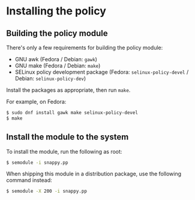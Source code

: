 # Installing the policy


## Building the policy module

There's only a few requirements for building the policy module:

* GNU awk (Fedora / Debian: `gawk`)
* GNU make (Fedora / Debian: `make`)
* SELinux policy development package (Fedora: `selinux-policy-devel` / Debian: `selinux-policy-dev`)

Install the packages as appropriate, then run `make`.

For example, on Fedora:

```bash
$ sudo dnf install gawk make selinux-policy-devel
$ make
```

## Install the module to the system

To install the module, run the following as root:

```bash
$ semodule -i snappy.pp
```

When shipping this module in a distribution package, use the following command instead:

```bash
$ semodule -X 200 -i snappy.pp
```